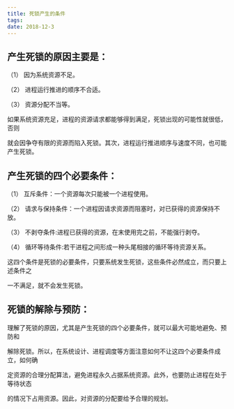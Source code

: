 ```yaml
---
title: 死锁产生的条件
tags: 
date: 2018-12-3
---
```




## 产生死锁的原因主要是：

（1） 因为系统资源不足。

（2） 进程运行推进的顺序不合适。

（3） 资源分配不当等。

如果系统资源充足，进程的资源请求都能够得到满足，死锁出现的可能性就很低，否则

就会因争夺有限的资源而陷入死锁。其次，进程运行推进顺序与速度不同，也可能产生死锁。

## 产生死锁的四个必要条件：

（1） 互斥条件：一个资源每次只能被一个进程使用。

（2） 请求与保持条件：一个进程因请求资源而阻塞时，对已获得的资源保持不放。

（3） 不剥夺条件:进程已获得的资源，在末使用完之前，不能强行剥夺。

（4） 循环等待条件:若干进程之间形成一种头尾相接的循环等待资源关系。

这四个条件是死锁的必要条件，只要系统发生死锁，这些条件必然成立，而只要上述条件之

一不满足，就不会发生死锁。

## 死锁的解除与预防：

理解了死锁的原因，尤其是产生死锁的四个必要条件，就可以最大可能地避免、预防和

解除死锁。所以，在系统设计、进程调度等方面注意如何不让这四个必要条件成立，如何确

定资源的合理分配算法，避免进程永久占据系统资源。此外，也要防止进程在处于等待状态

的情况下占用资源。因此，对资源的分配要给予合理的规划。